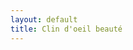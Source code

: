 ```yaml
---
layout: default
title: Clin d'oeil beauté
---
```

<div style="--desktop-height: 55vh; --mobile-height: 100vh; --color-dot: #ffffff;">
    <div class="flickity-viewport" style="height: 454.075px; touch-action: pan-y;">
        <div class="slideshow__cell is-visible is-selected" data-slide="" data-index="2"
          style="--color-background-button: #ffffff; --color-background-button-hover: #cccccc; --slide-color-text: #ffffff; --color-text-button: #181818; --color-overlay: #000000; --overlay-opacity: 0.08; --text-shadow-amount: 0.0; --text-shadow-amount-lesser: -0.04; --heading-font-size: 48px; position: absolute; left: 200%;">
          <div class="slideshow__asset">
            <div
              class="image js-enabled image--style-disabled slideshow__image-wrapper slideshow__image--desktop animation-initialized"
              style="--focal-alignment: left center; translate: none; rotate: none; scale: none; opacity: 1; transform: translate(0px, 0px);">
            <img class="image__img lazyautosizes lazyloaded" src="{{ '/assets/images/serum.webp' | relative_url }}">
          </div>
        </div>
        <div class="slideshow__content-wrapper">
          <div class="slideshow__content slideshow__content--h-center slideshow__content--v-bottom" style="--max-width-content: 50rem">
            <div class="slideshow__content-inner">
              <h4 class="slideshow__heading ff-heading animation-fade-up-split-reveal animation-initialized">
                Soin du visage GERnétic et vente de produits sur place.
              </h4>
            </div>
          </div>
        </div>
      </div>
  </div>
</div>
